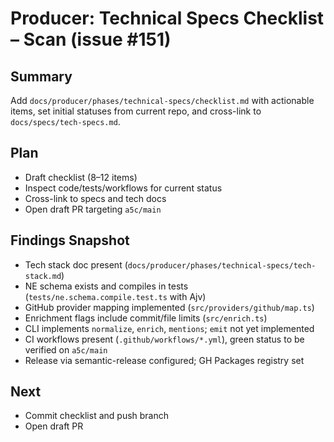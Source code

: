 # Producer: Technical Specs Checklist – Scan (issue #151)

## Summary
Add `docs/producer/phases/technical-specs/checklist.md` with actionable items, set initial statuses from current repo, and cross-link to `docs/specs/tech-specs.md`.

## Plan
- Draft checklist (8–12 items)
- Inspect code/tests/workflows for current status
- Cross-link to specs and tech docs
- Open draft PR targeting `a5c/main`

## Findings Snapshot
- Tech stack doc present (`docs/producer/phases/technical-specs/tech-stack.md`)
- NE schema exists and compiles in tests (`tests/ne.schema.compile.test.ts` with Ajv)
- GitHub provider mapping implemented (`src/providers/github/map.ts`)
- Enrichment flags include commit/file limits (`src/enrich.ts`)
- CLI implements `normalize`, `enrich`, `mentions`; `emit` not yet implemented
- CI workflows present (`.github/workflows/*.yml`), green status to be verified on `a5c/main`
- Release via semantic-release configured; GH Packages registry set

## Next
- Commit checklist and push branch
- Open draft PR
